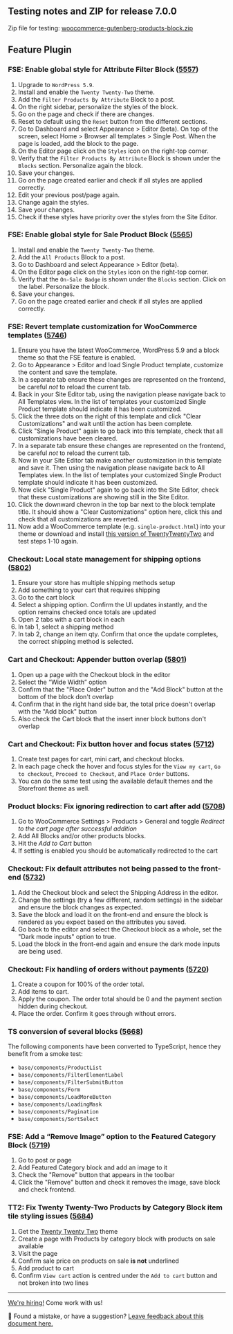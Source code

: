 ## Testing notes and ZIP for release 7.0.0

Zip file for testing: [woocommerce-gutenberg-products-block.zip](https://github.com/woocommerce/woocommerce-gutenberg-products-block/files/8074954/woocommerce-gutenberg-products-block.zip)

## Feature Plugin

### FSE: Enable global style for Attribute Filter Block ([5557](https://github.com/woocommerce/woocommerce-gutenberg-products-block/pull/5557))

1.  Upgrade to `WordPress 5.9`.
2.  Install and enable the `Twenty Twenty-Two` theme.
3.  Add the `Filter Products By Attribute` Block to a post.
4.  On the right sidebar, personalize the styles of the block.
5.  Go on the page and check if there are changes.
6.  Reset to default using the `Reset` button from the different sections.
7.  Go to Dashboard and select Appearance > Editor (beta). On top of the screen, select Home > Browser all templates > Single Post. When the page is loaded, add the block to the page.
8.  On the Editor page click on the `Styles` icon on the right-top corner.
9.  Verify that the `Filter Products By Attribute` Block is shown under the `Blocks` section. Personalize again the block.
10. Save your changes.
11. Go on the page created earlier and check if all styles are applied correctly.
12. Edit your previous post/page again.
13. Change again the styles.
14. Save your changes.
15. Check if these styles have priority over the styles from the Site Editor.

### FSE: Enable global style for Sale Product Block ([5565](https://github.com/woocommerce/woocommerce-gutenberg-products-block/pull/5565))

1. Install and enable the `Twenty Twenty-Two` theme.
2. Add the `All Products` Block to a post.
3. Go to Dashboard and select Appearance > Editor (beta).
4. On the Editor page click on the `Styles` icon on the right-top corner.
5. Verify that the `On-Sale Badge` is shown under the `Blocks` section. Click on the label. Personalize the block.
6. Save your changes.
7. Go on the page created earlier and check if all styles are applied correctly.

### FSE: Revert template customization for WooCommerce templates ([5746](https://github.com/woocommerce/woocommerce-gutenberg-products-block/pull/5746))

1. Ensure you have the latest WooCommerce, WordPress 5.9 and a block theme so that the FSE feature is enabled.
2. Go to Appearance > Editor and load Single Product template, customize the content and save the template.
3. In a separate tab ensure these changes are represented on the frontend, be careful _not_ to reload the current tab.
4. Back in your Site Editor tab, using the navigation please navigate back to All Templates view. In the list of templates your customized Single Product template should indicate it has been customized.
5. Click the three dots on the right of this template and click "Clear Customizations" and wait until the action has been complete.
6. Click "Single Product" again to go back into this template, check that all customizations have been cleared.
7. In a separate tab ensure these changes are represented on the frontend, be careful _not_ to reload the current tab.
8. Now in your Site Editor tab make another customization in this template and save it. Then using the navigation please navigate back to All Templates view. In the list of templates your customized Single Product template should indicate it has been customized.
9. Now click "Single Product" again to go back into the Site Editor, check that these customizations are showing still in the Site Editor.
10. Click the downward chevron in the top bar next to the block template title. It should show a "Clear Customizations" option here, click this and check that all customizations are reverted.
11. Now add a WooCommerce template (e.g. `single-product.html`) into your theme or download and install [this version of TwentyTwentyTwo](https://github.com/woocommerce/woocommerce-gutenberg-products-block/files/8036005/twentytwentytwo.zip) and test steps 1-10 again.

### Checkout: Local state management for shipping options ([5802](https://github.com/woocommerce/woocommerce-gutenberg-products-block/pull/5802))

1. Ensure your store has multiple shipping methods setup
2. Add something to your cart that requires shipping
3. Go to the cart block
4. Select a shipping option. Confirm the UI updates instantly, and the option remains checked once totals are updated
5. Open 2 tabs with a cart block in each
6. In tab 1, select a shipping method
7. In tab 2, change an item qty. Confirm that once the update completes, the correct shipping method is selected.

### Cart and Checkout: Appender button overlap ([5801](https://github.com/woocommerce/woocommerce-gutenberg-products-block/pull/5801))

1. Open up a page with the Checkout block in the editor
2. Select the “Wide Width” option
3. Confirm that the "Place Order" button and the "Add Block" button at the bottom of the block don't overlap
4. Confirm that in the right hand side bar, the total price doesn't overlap with the "Add block" button
5. Also check the Cart block that the insert inner block buttons don't overlap

### Cart and Checkout: Fix button hover and focus states ([5712](https://github.com/woocommerce/woocommerce-gutenberg-products-block/pull/5712))

1. Create test pages for cart, mini cart, and checkout blocks.
2. In each page check the hover and focus styles for the `View my cart`, `Go to checkout`, `Proceed to Checkout`, and `Place Order` buttons.
3. You can do the same test using the available default themes and the Storefront theme as well.

### Product blocks: Fix ignoring redirection to cart after add ([5708](https://github.com/woocommerce/woocommerce-gutenberg-products-block/pull/5708))

1. Go to WooCommerce Settings > Products > General and toggle _Redirect to the cart page after successful addition_
2. Add All Blocks and/or other products blocks.
3. Hit the _Add to Cart_ button
4. If setting is enabled you should be automatically redirected to the cart

### Checkout: Fix default attributes not being passed to the front-end ([5732](https://github.com/woocommerce/woocommerce-gutenberg-products-block/pull/5732))

1. Add the Checkout block and select the Shipping Address in the editor.
2. Change the settings (try a few different, random settings) in the sidebar and ensure the block changes as expected.
3. Save the block and load it on the front-end and ensure the block is rendered as you expect based on the attributes you saved.
4. Go back to the editor and select the Checkout block as a whole, set the "Dark mode inputs" option to true.
5. Load the block in the front-end again and ensure the dark mode inputs are being used.

### Checkout: Fix handling of orders without payments ([5720](https://github.com/woocommerce/woocommerce-gutenberg-products-block/pull/5720))

1. Create a coupon for 100% of the order total.
2. Add items to cart.
3. Apply the coupon. The order total should be 0 and the payment section hidden during checkout.
4. Place the order. Confirm it goes through without errors.

### TS conversion of several blocks ([5668](https://github.com/woocommerce/woocommerce-gutenberg-products-block/pull/5668))

The following components have been converted to TypeScript, hence they benefit from a smoke test:

-   `base/components/ProductList`
-   `base/components/FilterElementLabel`
-   `base/components/FilterSubmitButton`
-   `base/components/Form`
-   `base/components/LoadMoreButton`
-   `base/components/LoadingMask`
-   `base/components/Pagination`
-   `base/components/SortSelect`

### FSE: Add a “Remove Image” option to the Featured Category Block ([5719](https://github.com/woocommerce/woocommerce-gutenberg-products-block/pull/5719))

1. Go to post or page
2. Add Featured Category block and add an image to it
3. Check the "Remove" button that appears in the toolbar
4. Click the "Remove" button and check it removes the image, save block and check frontend.

### TT2: Fix Twenty Twenty-Two Products by Category Block item tile styling issues ([5684](https://github.com/woocommerce/woocommerce-gutenberg-products-block/pull/5684))

1. Get the [Twenty Twenty Two](https://wordpress.org/themes/twentytwentytwo/) theme
2. Create a page with Products by category block with products on sale available
3. Visit the page
4. Confirm sale price on products on sale **is not** underlined
5. Add product to cart
6. Confirm `View cart` action is centred under the `Add to cart` button and not broken into two lines

<!-- FEEDBACK -->

---

[We're hiring!](https://woocommerce.com/careers/) Come work with us!

🐞 Found a mistake, or have a suggestion? [Leave feedback about this document here.](https://github.com/woocommerce/woocommerce-gutenberg-products-block/issues/new?assignees=&labels=type%3A+documentation&template=--doc-feedback.md&title=Feedback%20on%20./docs/testing/releases/700.md)

<!-- /FEEDBACK -->
